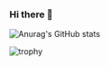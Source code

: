### Hi there 👋

![Anurag's GitHub stats](https://github-readme-stats.vercel.app/api?username=YkaroAlexandre&show_icons=true&theme=radical)

![trophy](https://github-profile-trophy.vercel.app/?username=YkaroAlexandre&theme=dracula)
